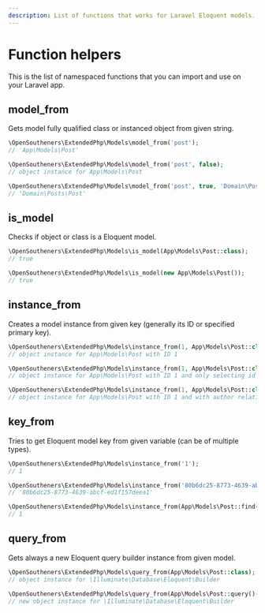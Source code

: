 ```yaml
---
description: List of functions that works for Laravel Eloquent models.
---
```


# Function helpers

This is the list of namespaced functions that you can import and use on your Laravel app.

## model\_from

Gets model fully qualified class or instanced object from given string.

```php
\OpenSoutheners\ExtendedPhp\Models\model_from('post');
// 'App\Models\Post'

\OpenSoutheners\ExtendedPhp\Models\model_from('post', false);
// object instance for App\Models\Post

\OpenSoutheners\ExtendedPhp\Models\model_from('post', true, 'Domain\Posts');
// 'Domain\Posts\Post'
```

## is\_model

Checks if object or class is a Eloquent model.

```php
\OpenSoutheners\ExtendedPhp\Models\is_model(App\Models\Post::class);
// true

\OpenSoutheners\ExtendedPhp\Models\is_model(new App\Models\Post());
// true
```

## instance\_from

Creates a model instance from given key (generally its ID or specified primary key).

```php
\OpenSoutheners\ExtendedPhp\Models\instance_from(1, App\Models\Post::class);
// object instance for App\Models\Post with ID 1

\OpenSoutheners\ExtendedPhp\Models\instance_from(1, App\Models\Post::class, ['id', 'title']);
// object instance for App\Models\Post with ID 1 and only selecting id and title columns

\OpenSoutheners\ExtendedPhp\Models\instance_from(1, App\Models\Post::class, ['*'], ['author']);
// object instance for App\Models\Post with ID 1 and with author relationship loaded
```

## key\_from

Tries to get Eloquent model key from given variable (can be of multiple types).

```php
\OpenSoutheners\ExtendedPhp\Models\instance_from('1');
// 1

\OpenSoutheners\ExtendedPhp\Models\instance_from('80b6dc25-8773-4639-abcf-ed1f157deea1');
// '80b6dc25-8773-4639-abcf-ed1f157deea1'

\OpenSoutheners\ExtendedPhp\Models\instance_from(App\Models\Post::find(1));
// 1
```

## query\_from

Gets always a new Eloquent query builder instance from given model.

```php
\OpenSoutheners\ExtendedPhp\Models\query_from(App\Models\Post::class);
// object instance for \Illuminate\Database\Eloquent\Builder

\OpenSoutheners\ExtendedPhp\Models\query_from(App\Models\Post::query()->where('title', 'hello'));
// new object instance for \Illuminate\Database\Eloquent\Builder
```
